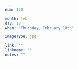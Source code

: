 ```yaml
---
num: 120

month: feb
day: 18
when: "Thursday, February 18th"

imageType: jpg

link: ""
linkname: ""
notes: ""

---
```


